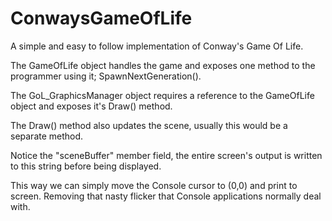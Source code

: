 # ConwaysGameOfLife
A simple and easy to follow implementation of Conway's Game Of Life.

The GameOfLife object handles the game and exposes one method to the programmer using it; SpawnNextGeneration().

The GoL_GraphicsManager object requires a reference to the GameOfLife object and exposes it's Draw() method. 

The Draw() method also updates the scene, usually this would be a separate method. 

Notice the "sceneBuffer" member field, the entire screen's output is written to this string before being displayed.

This way we can simply move the Console cursor to (0,0) and print to screen. Removing that nasty flicker that Console applications
normally deal with. 

